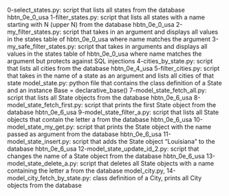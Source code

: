 0-select_states.py: script that lists all states from the database hbtn_0e_0_usa
1-filter_states.py: script that lists all states with a name starting with N (upper N) from the database hbtn_0e_0_usa
2-my_filter_states.py: script that takes in an argument and displays all values in the states table of hbtn_0e_0_usa where name matches the argument
3-my_safe_filter_states.py: script that takes in arguments and displays all values in the states table of hbtn_0e_0_usa where name matches the argument but protects against SQL injections
4-cities_by_state.py: script that lists all cities from the database hbtn_0e_4_usa
5-filter_cities.py: script that takes in the name of a state as an argument and lists all cities of that state
model_state.py: python file that contains the class definition of a State and an instance Base = declarative_base()
7-model_state_fetch_all.py: script that lists all State objects from the database hbtn_0e_6_usa
8-model_state_fetch_first.py: script that prints the first State object from the database hbtn_0e_6_usa
9-model_state_filter_a.py: script that lists all State objects that contain the letter a from the database hbtn_0e_6_usa
10-model_state_my_get.py: script that prints the State object with the name passed as argument from the database hbtn_0e_6_usa
11-model_state_insert.py: script that adds the State object “Louisiana” to the database hbtn_0e_6_usa
12-model_state_update_id_2.py: script that changes the name of a State object from the database hbtn_0e_6_usa
13-model_state_delete_a.py: script that deletes all State objects with a name containing the letter a from the database
model_city.py, 14-model_city_fetch_by_state.py: class definition of a City, prints all City objects from the database